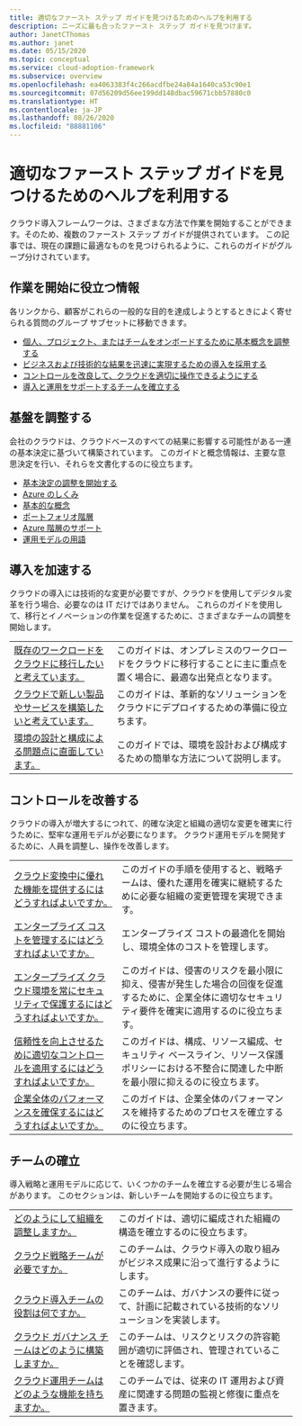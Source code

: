 ```yaml
---
title: 適切なファースト ステップ ガイドを見つけるためのヘルプを利用する
description: ニーズに最も合ったファースト ステップ ガイドを見つけます。
author: JanetCThomas
ms.author: janet
ms.date: 05/15/2020
ms.topic: conceptual
ms.service: cloud-adoption-framework
ms.subservice: overview
ms.openlocfilehash: ea4063383f4c266acdfbe24a84a1640ca53c90e1
ms.sourcegitcommit: 07d56209d56ee199dd148dbac59671cbb57880c0
ms.translationtype: HT
ms.contentlocale: ja-JP
ms.lasthandoff: 08/26/2020
ms.locfileid: "88881106"
---
```

# <a name="get-help-finding-the-appropriate-getting-started-guide"></a>適切なファースト ステップ ガイドを見つけるためのヘルプを利用する

クラウド導入フレームワークは、さまざまな方法で作業を開始することができます。そのため、複数のファースト ステップ ガイドが提供されています。 この記事では、現在の課題に最適なものを見つけられるように、これらのガイドがグループ分けされています。

## <a name="what-can-we-help-you-get-started-with"></a>作業を開始に役立つ情報

各リンクから、顧客がこれらの一般的な目的を達成しようとするときによく寄せられる質問のグループ サブセットに移動できます。

- [個人、プロジェクト、またはチームをオンボードするために基本概念を調整する](#align-foundation)
- [ビジネスおよび技術的な結果を迅速に実現するための導入を採用する](#accelerate-adoption)
- [コントロールを改良して、クラウドを適切に操作できるようにする](#improve-controls)
- [導入と運用をサポートするチームを確立する](#establish-teams)

## <a name="align-foundation"></a>基盤を調整する

会社のクラウドは、クラウドベースのすべての結果に影響する可能性がある一連の基本決定に基づいて構築されています。 このガイドと概念情報は、主要な意思決定を行い、それらを文書化するのに役立ちます。

- [基本決定の調整を開始する](./cloud-concepts.md)
- [Azure のしくみ](./what-is-azure.md)
- [基本的な概念](../ready/considerations/fundamental-concepts.md)
- [ポートフォリオ階層](../reference/fundamental-concepts/hosting-hierarchy.md)
- [Azure 階層のサポート](../reference/fundamental-concepts/hierarchy-azure-tools.md)
- [運用モデルの用語](../operating-model/terms.md)

## <a name="accelerate-adoption"></a>導入を加速する

クラウドの導入には技術的な変更が必要ですが、クラウドを使用してデジタル変革を行う場合、必要なのは IT だけではありません。 これらのガイドを使用して、移行とイノベーションの作業を促進するために、さまざまなチームの調整を開始します。

|  |  |
|--|--|
| [既存のワークロードをクラウドに移行したいと考えています。](./migrate.md)                   | このガイドは、オンプレミスのワークロードをクラウドに移行することに主に重点を置く場合に、最適な出発点となります。 |
| [クラウドで新しい製品やサービスを構築したいと考えています。](./innovate.md)             | このガイドは、革新的なソリューションをクラウドにデプロイするための準備に役立ちます。                                       |
| [環境の設計と構成による問題点に直面しています。](./design-and-configuration.md) | このガイドでは、環境を設計および構成するための簡単な方法について説明します。                                           |

## <a name="improve-controls"></a>コントロールを改善する

クラウドの導入が増大するにつれて、的確な決定と組織の適切な変更を確実に行うために、堅牢な運用モデルが必要になります。 クラウド運用モデルを開発するために、人員を調整し、操作を改善します。

|  |  |
|--|--|
| [クラウド変換中に優れた機能を提供するにはどうすればよいですか。](./operational-excellence.md)                   | このガイドの手順を使用すると、戦略チームは、優れた運用を確実に継続するために必要な組織の変更管理を実現できます。 |
| [エンタープライズ コストを管理するにはどうすればよいですか。](./manage-costs.md)                                          | エンタープライズ コストの最適化を開始し、環境全体のコストを管理します。                                                                           |
| [エンタープライズ クラウド環境を常にセキュリティで保護するにはどうすればよいですか。](./security.md)             | このガイドは、侵害のリスクを最小限に抑え、侵害が発生した場合の回復を促進するために、企業全体に適切なセキュリティ要件を確実に適用するのに役立ちます。                                       |
| [信頼性を向上させるために適切なコントロールを適用するにはどうすればよいですか。](./reliability.md)                   | このガイドは、構成、リソース編成、セキュリティ ベースライン、リソース保護ポリシーにおける不整合に関連した中断を最小限に抑えるのに役立ちます。 |
| [企業全体のパフォーマンスを確保するにはどうすればよいですか。](./performance.md)                               | このガイドは、企業全体のパフォーマンスを維持するためのプロセスを確立するのに役立ちます。                               |

## <a name="establish-teams"></a>チームの確立

導入戦略と運用モデルに応じて、いくつかのチームを確立する必要が生じる場合があります。 このセクションは、新しいチームを開始するのに役立ちます。

|  |  |
|--|--|
| [どのようにして組織を調整しますか。](./org-alignment.md)                               | このガイドは、適切に編成された組織の構造を確立するのに役立ちます。                               |
| [クラウド戦略チームが必要ですか。](./team/cloud-strategy.md)     | このチームは、クラウド導入の取り組みがビジネス成果に沿って進行するようにします。                                |
| [クラウド導入チームの役割は何ですか。](./team/cloud-adoption.md)     | このチームは、ガバナンスの要件に従って、計画に記載されている技術的なソリューションを実装します。             |
| [クラウド ガバナンス チームはどのように構築しますか。](./team/cloud-governance.md) | このチームは、リスクとリスクの許容範囲が適切に評価され、管理されていることを確認します。                                         |
| [クラウド運用チームはどのような機能を持ちますか。](./team/cloud-operations.md) | このチームでは、従来の IT 運用および資産に関連する問題の監視と修復に重点を置きます。 |
